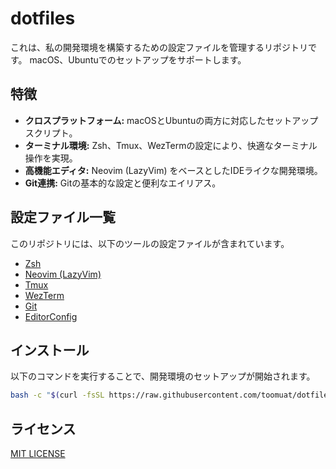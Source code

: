 # dotfiles

これは、私の開発環境を構築するための設定ファイルを管理するリポジトリです。
macOS、Ubuntuでのセットアップをサポートします。

## 特徴

*   **クロスプラットフォーム:** macOSとUbuntuの両方に対応したセットアップスクリプト。
*   **ターミナル環境:** Zsh、Tmux、WezTermの設定により、快適なターミナル操作を実現。
*   **高機能エディタ:** Neovim (LazyVim) をベースとしたIDEライクな開発環境。
*   **Git連携:** Gitの基本的な設定と便利なエイリアス。

## 設定ファイル一覧

このリポジトリには、以下のツールの設定ファイルが含まれています。

*   [Zsh](zsh/.zshrc)
*   [Neovim (LazyVim)](nvim/.config/nvim/)
*   [Tmux](tmux/.tmux.conf)
*   [WezTerm](wezterm/.wezterm.lua)
*   [Git](git/.gitconfig)
*   [EditorConfig](.editorconfig)

## インストール

以下のコマンドを実行することで、開発環境のセットアップが開始されます。

```bash
bash -c "$(curl -fsSL https://raw.githubusercontent.com/toomuat/dotfiles/main/install.sh)"
```

## ライセンス

[MIT LICENSE](./LICENCE)

